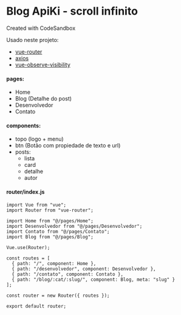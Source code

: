 # Blog ApiKi - scroll infinito

Created with CodeSandbox

Usado neste projeto:

- [vue-router](https://router.vuejs.org/)
- [axios](https://www.npmjs.com/package/axios)
- [vue-observe-visibility](https://www.npmjs.com/package/vue-observe-visibility)

#### pages:

- Home
- Blog (Detalhe do post)
- Desenvolvedor
- Contato

#### components:

- topo (logo + menu)
- btn (Botão com propiedade de texto e url)
- posts:
  - lista
  - card
  - detalhe
  - autor

#### router/index.js

```
import Vue from "vue";
import Router from "vue-router";

import Home from "@/pages/Home";
import Desenvolvedor from "@/pages/Desenvolvedor";
import Contato from "@/pages/Contato";
import Blog from "@/pages/Blog";

Vue.use(Router);

const routes = [
  { path: "/", component: Home },
  { path: "/desenvolvedor", component: Desenvolvedor },
  { path: "/contato", component: Contato },
  { path: "/blog/:cat/:slug/", component: Blog, meta: "slug" }
];

const router = new Router({ routes });

export default router;
```
